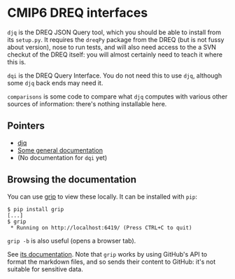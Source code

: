 # CMIP6 DREQ interfaces
`djq` is the DREQ JSON Query tool, which you should be able to install
from its `setup.py`.  It requires the `dreqPy` package from the DREQ
(but is not fussy about version), nose to run tests, and will also
need access to the a SVN checkut of the DREQ itself: you will almost
certainly need to teach it where this is.

`dqi` is the DREQ Query Interface.  You do not need this to use `djq`,
although some `djq` back ends may need it.

`comparisons` is some code to compare what `djq` computes with various
other sources of information: there's nothing installable here.

## Pointers
* [djq](djq/README.md)
* [Some general documentation](doc/README.md)
* (No documentation for `dqi` yet)

## Browsing the documentation
You can use [grip](https://github.com/joeyespo/grip) to view these
locally.  It can be installed with `pip`:

```
$ pip install grip
[...]
$ grip
 * Running on http://localhost:6419/ (Press CTRL+C to quit)
```

`grip -b` is also useful (opens a browser tab).

See [its
documentation](https://github.com/joeyespo/grip/blob/master/README.md). Note
that `grip` works by using GitHub's API to format the markdown files,
and so sends their content to GitHub: it's not suitable for sensitive data.
